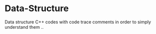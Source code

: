 # Data-Structure
Data structure C++ codes with code trace comments in order to simply understand them .. 
